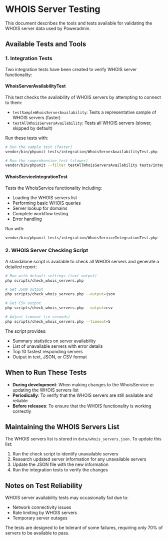 # WHOIS Server Testing

This document describes the tools and tests available for validating the WHOIS server data used by Poweradmin.

## Available Tests and Tools

### 1. Integration Tests

Two integration tests have been created to verify WHOIS server functionality:

#### WhoisServerAvailabilityTest

This test checks the availability of WHOIS servers by attempting to connect to them:

- `testSampleWhoisServerAvailability`: Tests a representative sample of WHOIS servers (faster)
- `testAllWhoisServersAvailability`: Tests all WHOIS servers (slower, skipped by default)

Run these tests with:

```bash
# Run the sample test (faster)
vendor/bin/phpunit tests/integration/WhoisServerAvailabilityTest.php

# Run the comprehensive test (slower)
vendor/bin/phpunit --filter testAllWhoisServersAvailability tests/integration/WhoisServerAvailabilityTest.php
```

#### WhoisServiceIntegrationTest

Tests the WhoisService functionality including:

- Loading the WHOIS servers list
- Performing basic WHOIS queries
- Server lookup for domains
- Complete workflow testing
- Error handling

Run with:

```bash
vendor/bin/phpunit tests/integration/WhoisServiceIntegrationTest.php
```

### 2. WHOIS Server Checking Script

A standalone script is available to check all WHOIS servers and generate a detailed report:

```bash
# Run with default settings (text output)
php scripts/check_whois_servers.php

# Get JSON output
php scripts/check_whois_servers.php --output=json

# Get CSV output
php scripts/check_whois_servers.php --output=csv

# Adjust timeout (in seconds)
php scripts/check_whois_servers.php --timeout=5
```

The script provides:
- Summary statistics on server availability
- List of unavailable servers with error details
- Top 10 fastest responding servers
- Output in text, JSON, or CSV format

## When to Run These Tests

- **During development**: When making changes to the WhoisService or updating the WHOIS servers list
- **Periodically**: To verify that the WHOIS servers are still available and reliable
- **Before releases**: To ensure that the WHOIS functionality is working correctly

## Maintaining the WHOIS Servers List

The WHOIS servers list is stored in `data/whois_servers.json`. To update this list:

1. Run the check script to identify unavailable servers
2. Research updated server information for any unavailable servers
3. Update the JSON file with the new information
4. Run the integration tests to verify the changes

## Notes on Test Reliability

WHOIS server availability tests may occasionally fail due to:
- Network connectivity issues
- Rate limiting by WHOIS servers
- Temporary server outages

The tests are designed to be tolerant of some failures, requiring only 70% of servers to be available to pass.